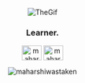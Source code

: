 
<p align="center">
  <img src="https://media3.giphy.com/media/cZfjwoHXqSzZX7j1vU/200w_s.gif?cid=8d8c03588ipxenlwls7o1vw8h2oat306a37gkhp9p4k2qxl7&ep=v1_gifs_search&rid=200w_s.gif&ct=g" alt="TheGif" loop>
</p>
<h3 align="center">Learner.</h3>

<p align="center">
  <a href="https://twitter.com/maharshikattel" target="blank"><img align="center" src="https://raw.githubusercontent.com/rahuldkjain/github-profile-readme-generator/master/src/images/icons/Social/twitter.svg" alt="maharshikattel" height="30" width="40" /></a>
  <a href="https://linkedin.com/in/maharshi-kattel-2772a5293" target="blank"><img align="center" src="https://raw.githubusercontent.com/rahuldkjain/github-profile-readme-generator/master/src/images/icons/Social/linked-in-alt.svg" alt="maharshi-kattel-2772a5293" height="30" width="40" /></a>
</p>
<p align="center">
  <img src="https://komarev.com/ghpvc/?username=maharshiwastaken&label=Profile%20views&color=0e75b6&style=flat" alt="maharshiwastaken" />
</p>
